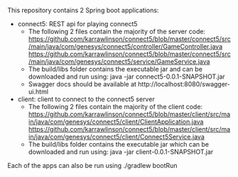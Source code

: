 This repository contains 2 Spring boot applications:
- connect5: REST api for playing connect5 
    * The following 2 files contain the majority of the server code:
        https://github.com/karrawlinson/connect5/blob/master/connect5/src/main/java/com/genesys/connect5/controller/GameController.java
        https://github.com/karrawlinson/connect5/blob/master/connect5/src/main/java/com/genesys/connect5/service/GameService.java
    * The build/libs folder contains the executable jar and can be downloaded and run using: java -jar connect5-0.0.1-SNAPSHOT.jar
    * Swagger docs should be available at http://localhost:8080/swagger-ui.html
- client: client to connect to the connect5 server
    * The following 2 files contain the majority of the client code: 
        https://github.com/karrawlinson/connect5/blob/master/client/src/main/java/com/genesys/connect5/client/ClientApplication.java
        https://github.com/karrawlinson/connect5/blob/master/client/src/main/java/com/genesys/connect5/client/Connect5Service.java
    * The build/libs folder contains the executable jar which can be downloaded and run using: java -jar client-0.0.1-SNAPSHOT.jar

Each of the apps can also be run using ./gradlew bootRun   




